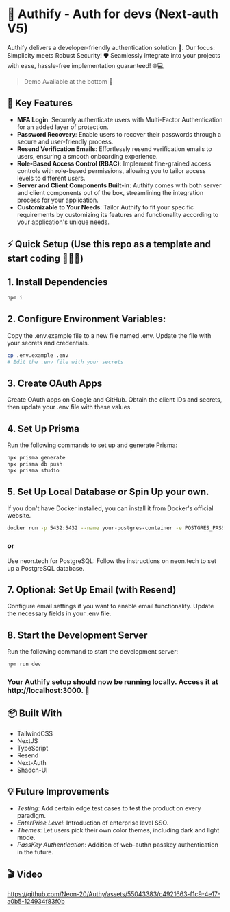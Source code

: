 # 🔐 Authify - Auth for devs (Next-auth V5)

Authify delivers a developer-friendly authentication solution 🤝. Our focus: Simplicity meets Robust Security! 🛡️ Seamlessly integrate into your projects with ease, hassle-free implementation guaranteed! 🌐💻 
> Demo Available at the bottom 🎥

## 🚀 Key Features

- **MFA Login**: Securely authenticate users with Multi-Factor Authentication for an added layer of protection.
- **Password Recovery**: Enable users to recover their passwords through a secure and user-friendly process.
- **Resend Verification Emails**: Effortlessly resend verification emails to users, ensuring a smooth onboarding experience.
- **Role-Based Access Control (RBAC)**: Implement fine-grained access controls with role-based permissions, allowing you to tailor access levels to different users.
- **Server and Client Components Built-in**: Authify comes with both server and client components out of the box, streamlining the integration process for your application.
- **Customizable to Your Needs**: Tailor Authify to fit your specific requirements by customizing its features and functionality according to your application's unique needs.

##  ⚡️ Quick Setup (Use this repo as a template and start coding 👨🏻‍💻)
## 1. Install Dependencies

```bash
npm i
```
## 2. Configure Environment Variables:
Copy the .env.example file to a new file named .env. Update the file with your secrets and credentials.

```bash
cp .env.example .env
# Edit the .env file with your secrets
```
## 3. Create OAuth Apps
Create OAuth apps on Google and GitHub. Obtain the client IDs and secrets, then update your .env file with these values.

## 4. Set Up Prisma
Run the following commands to set up and generate Prisma:

```bash
npx prisma generate
npx prisma db push
npx prisma studio
```
## 5. Set Up Local Database or Spin Up your own.
If you don't have Docker installed, you can install it from Docker's official website.

```bash
docker run -p 5432:5432 --name your-postgres-container -e POSTGRES_PASSWORD=your-password -d postgres
```
### or

Use neon.tech for PostgreSQL:
Follow the instructions on neon.tech to set up a PostgreSQL database.

## 7. Optional: Set Up Email (with Resend)
Configure email settings if you want to enable email functionality. Update the necessary fields in your .env file.

## 8.  Start the Development Server
Run the following command to start the development server:
```bash
npm run dev
```
### Your Authify setup should now be running locally. Access it at http://localhost:3000. 🎉

## 📦 Built With

- TailwindCSS
- NextJS
- TypeScript
- Resend
- Next-Auth
- Shadcn-UI

## 💡 Future Improvements

- *Testing*: Add certain edge test cases to test the product on every paradigm.
- *EnterPrise Level*: Introduction of enterprise level SSO.
- *Themes*: Let users pick their own color themes, including dark and light mode.
- *PassKey Authentication*: Addition of web-authn passkey authentication in the future.

## 🎬 Video

https://github.com/Neon-20/Authy/assets/55043383/c4921663-f1c9-4e17-a0b5-124934f83f0b
